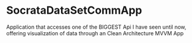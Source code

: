 # SocrataDataSetCommApp
Application that accesses one of the BIGGEST Api I have seen until now, offering visualization of data through an Clean Architecture MVVM App
